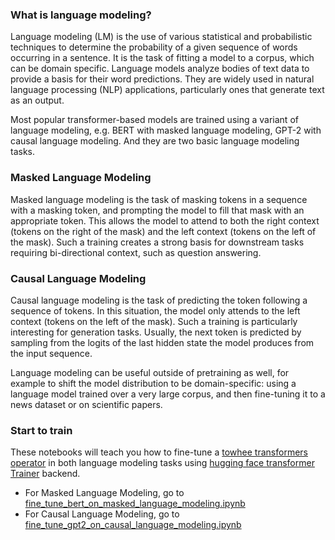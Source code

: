 ### What is language modeling?
Language modeling (LM) is the use of various statistical and probabilistic techniques to determine the probability of a given sequence of words occurring in a sentence. It is the task of fitting a model to a corpus, which can be domain specific. Language models analyze bodies of text data to provide a basis for their word predictions. They are widely
used in natural language processing (NLP) applications, particularly ones that generate text as an output.

Most popular transformer-based models are trained using a variant of language modeling, e.g. BERT with masked language modeling, GPT-2 with causal language modeling. And they are two basic language modeling tasks. 


### Masked Language Modeling  

Masked language modeling is the task of masking tokens in a sequence with a masking token, and prompting the model to fill that mask with an appropriate token. This allows the model to attend to both the right context (tokens on the right of the mask) and the left context (tokens on the left of the mask). Such a training creates a strong basis for downstream tasks requiring bi-directional context, such as question answering. 

### Causal Language Modeling
Causal language modeling is the task of predicting the token following a sequence of tokens. In this situation, the model only attends to the left context (tokens on the left of the mask). Such a training is particularly interesting for generation tasks. Usually, the next token is predicted by sampling from the logits of the last hidden state the model produces from the input sequence.

Language modeling can be useful outside of pretraining as well, for example to shift the model distribution to be domain-specific: using a language model trained over a very large corpus, and then fine-tuning it to a news dataset or on scientific papers.

### Start to train
These notebooks will teach you how to fine-tune a [towhee transformers operator](https://towhee.io/text-embedding/transformers) in both language modeling tasks using [hugging face transformer Trainer](https://huggingface.co/docs/transformers/main_classes/trainer) backend.
- For Masked Language Modeling, go to [fine_tune_bert_on_masked_language_modeling.ipynb](./fine_tune_bert_on_masked_language_modeling.ipynb)
- For Causal Language Modeling, go to [fine_tune_gpt2_on_causal_language_modeling.ipynb](./fine_tune_gpt2_on_causal_language_modeling.ipynb)
